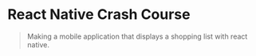 # React Native Crash Course

> Making a mobile application that displays a shopping list with react native.
